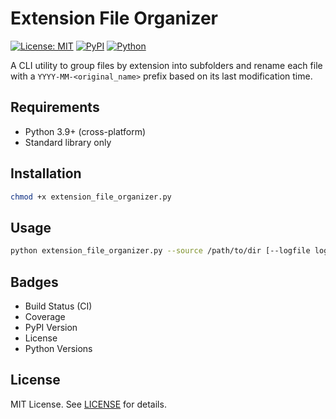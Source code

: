 # Extension File Organizer

[![License: MIT](https://img.shields.io/badge/License-MIT-yellow.svg)](LICENSE) [![PyPI](https://img.shields.io/pypi/v/extension-file-organizer)]() [![Python](https://img.shields.io/pypi/pyversions/extension-file-organizer)]()

A CLI utility to group files by extension into subfolders and rename each file
with a `YYYY-MM-<original_name>` prefix based on its last modification time.

## Requirements
- Python 3.9+ (cross-platform)
- Standard library only

## Installation
```bash
chmod +x extension_file_organizer.py
```

## Usage
```bash
python extension_file_organizer.py --source /path/to/dir [--logfile log.txt] [--verbose]
```

## Badges
- Build Status (CI)  
- Coverage  
- PyPI Version  
- License  
- Python Versions  

## License
MIT License. See [LICENSE](LICENSE) for details.
